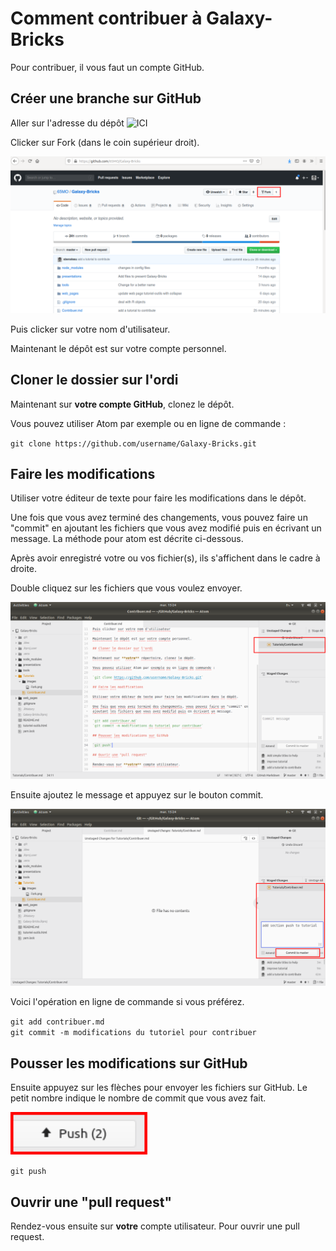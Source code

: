 # Comment contribuer à Galaxy-Bricks

Pour contribuer, il vous faut un compte GitHub.

## Créer une branche sur GitHub

Aller sur l'adresse du dépôt ![ICI](https://github.com/65MO/Galaxy-Bricks)

Clicker sur Fork (dans le coin supérieur droit).

![Fork](images/Fork.png)

Puis clicker sur votre nom d'utilisateur.

Maintenant le dépôt est sur votre compte personnel.

## Cloner le dossier sur l'ordi

Maintenant sur **votre compte GitHub**, clonez le dépôt.

Vous pouvez utiliser Atom par exemple ou en ligne de commande :

`git clone https://github.com/username/Galaxy-Bricks.git`

## Faire les modifications

Utiliser votre éditeur de texte pour faire les modifications dans le dépôt.

Une fois que vous avez terminé des changements, vous pouvez faire un "commit" en ajoutant les fichiers que vous avez modifié puis en écrivant un message. La méthode pour atom est décrite ci-dessous.

Après avoir enregistré votre ou vos fichier(s), ils s'affichent dans le cadre à droite.  

Double cliquez sur les fichiers que vous voulez envoyer.

![commit1](images/commit1.png)

Ensuite ajoutez le message et appuyez sur le bouton commit.

![commit2](images/commit2.png)

Voici l'opération en ligne de commande si vous préférez.

`git add contribuer.md`  
`git commit -m modifications du tutoriel pour contribuer`

## Pousser les modifications sur GitHub

Ensuite appuyez sur les flèches pour envoyer les fichiers sur GitHub. Le petit nombre indique le nombre de commit que vous avez fait.

![commit3](images/commit3.png)

`git push`

## Ouvrir une "pull request"

Rendez-vous ensuite sur **votre** compte utilisateur. Pour ouvrir une pull request.
